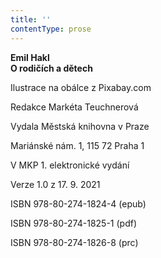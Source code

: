 ```yaml
---
title: ''
contentType: prose
---
```


**Emil Hakl  
O rodičích a dětech**

Ilustrace na obálce z Pixabay.com

Redakce Markéta Teuchnerová

Vydala Městská knihovna v Praze

Mariánské nám. 1, 115 72 Praha 1

V MKP 1. elektronické vydání

Verze 1.0 z 17. 9. 2021

ISBN 978-80-274-1824-4 (epub)

ISBN 978-80-274-1825-1 (pdf)

ISBN 978-80-274-1826-8 (prc)
